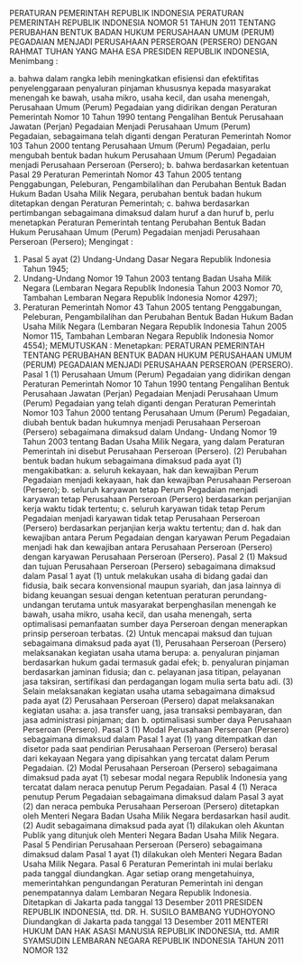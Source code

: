  PERATURAN PEMERINTAH REPUBLIK INDONESIA PERATURAN PEMERINTAH REPUBLIK INDONESIA NOMOR 51 TAHUN 2011 TENTANG PERUBAHAN BENTUK BADAN HUKUM PERUSAHAAN UMUM (PERUM) PEGADAIAN MENJADI PERUSAHAAN PERSEROAN (PERSERO)
DENGAN RAHMAT TUHAN YANG MAHA ESA PRESIDEN REPUBLIK INDONESIA,
Menimbang :

a. bahwa dalam rangka lebih meningkatkan efisiensi dan efektifitas penyelenggaraan penyaluran pinjaman khususnya kepada masyarakat menengah ke bawah, usaha mikro, usaha kecil, dan usaha menengah, Perusahaan Umum (Perum) Pegadaian yang didirikan dengan Peraturan Pemerintah Nomor 10 Tahun 1990 tentang Pengalihan Bentuk Perusahaan Jawatan (Perjan) Pegadaian Menjadi Perusahaan Umum (Perum) Pegadaian, sebagaimana telah diganti dengan Peraturan Pemerintah Nomor 103 Tahun 2000 tentang Perusahaan Umum (Perum) Pegadaian, perlu mengubah bentuk badan hukum Perusahaan Umum (Perum) Pegadaian menjadi Perusahaan Perseroan (Persero);
b. bahwa berdasarkan ketentuan Pasal 29 Peraturan Pemerintah Nomor 43 Tahun 2005 tentang Penggabungan, Peleburan, Pengambilalihan dan Perubahan Bentuk Badan Hukum Badan Usaha Milik Negara, perubahan bentuk badan hukum ditetapkan dengan Peraturan Pemerintah;
c. bahwa berdasarkan pertimbangan sebagaimana dimaksud dalam huruf a dan huruf b, perlu menetapkan Peraturan Pemerintah tentang Perubahan Bentuk Badan Hukum Perusahaan Umum (Perum) Pegadaian menjadi Perusahaan Perseroan (Persero);
Mengingat :

1. Pasal 5 ayat (2) Undang-Undang Dasar Negara Republik Indonesia Tahun 1945;
2. Undang-Undang Nomor 19 Tahun 2003 tentang Badan Usaha Milik Negara (Lembaran Negara Republik Indonesia Tahun 2003 Nomor 70, Tambahan Lembaran Negara Republik Indonesia Nomor 4297);
3. Peraturan Pemerintah Nomor 43 Tahun 2005 tentang Penggabungan, Peleburan, Pengambilalihan dan Perubahan Bentuk Badan Hukum Badan Usaha Milik Negara (Lembaran Negara Republik Indonesia Tahun 2005 Nomor 115, Tambahan Lembaran Negara Republik Indonesia Nomor 4554);
MEMUTUSKAN :
 Menetapkan: PERATURAN PEMERINTAH TENTANG PERUBAHAN BENTUK BADAN HUKUM PERUSAHAAN UMUM (PERUM) PEGADAIAN MENJADI PERUSAHAAN PERSEROAN (PERSERO).
Pasal 1
(1) Perusahaan Umum (Perum) Pegadaian yang didirikan dengan Peraturan Pemerintah Nomor 10 Tahun 1990 tentang Pengalihan Bentuk Perusahaan Jawatan (Perjan) Pegadaian Menjadi Perusahaan Umum (Perum) Pegadaian yang telah diganti dengan Peraturan Pemerintah Nomor 103 Tahun 2000 tentang Perusahaan Umum (Perum) Pegadaian, diubah bentuk badan hukumnya menjadi Perusahaan Perseroan (Persero) sebagaimana dimaksud dalam Undang- Undang Nomor 19 Tahun 2003 tentang Badan Usaha Milik Negara, yang dalam Peraturan Pemerintah ini disebut Perusahaan Perseroan (Persero).
(2) Perubahan bentuk badan hukum sebagaimana dimaksud pada ayat (1) mengakibatkan:
a. seluruh kekayaan, hak dan kewajiban Perum Pegadaian menjadi kekayaan, hak dan kewajiban Perusahaan Perseroan (Persero);
b. seluruh karyawan tetap Perum Pegadaian menjadi karyawan tetap Perusahaan Perseroan (Persero) berdasarkan perjanjian kerja waktu tidak tertentu;
c. seluruh karyawan tidak tetap Perum Pegadaian menjadi karyawan tidak tetap Perusahaan Perseroan (Persero) berdasarkan perjanjian kerja waktu tertentu; dan
d. hak dan kewajiban antara Perum Pegadaian dengan karyawan Perum Pegadaian menjadi hak dan kewajiban antara Perusahaan Perseroan (Persero) dengan karyawan Perusahaan Perseroan (Persero).
Pasal 2
(1) Maksud dan tujuan Perusahaan Perseroan (Persero) sebagaimana dimaksud dalam Pasal 1 ayat (1) untuk melakukan usaha di bidang gadai dan fidusia, baik secara konvensional maupun syariah, dan jasa lainnya di bidang keuangan sesuai dengan ketentuan peraturan perundang- undangan terutama untuk masyarakat berpenghasilan menengah ke bawah, usaha mikro, usaha kecil, dan usaha menengah, serta optimalisasi pemanfaatan sumber daya Perseroan dengan menerapkan prinsip perseroan terbatas.
(2) Untuk mencapai maksud dan tujuan sebagaimana dimaksud pada ayat (1), Perusahaan Perseroan (Persero) melaksanakan kegiatan usaha utama berupa:
a. penyaluran pinjaman berdasarkan hukum gadai termasuk gadai efek;
b. penyaluran pinjaman berdasarkan jaminan fidusia; dan
c. pelayanan jasa titipan, pelayanan jasa taksiran, sertifikasi dan perdagangan logam mulia serta batu adi.
(3) Selain melaksanakan kegiatan usaha utama sebagaimana dimaksud pada ayat (2) Perusahaan Perseroan (Persero) dapat melaksanakan kegiatan usaha:
a. jasa transfer uang, jasa transaksi pembayaran, dan jasa administrasi pinjaman; dan
b. optimalisasi sumber daya Perusahaan Perseroan (Persero).
Pasal 3
(1) Modal Perusahaan Perseroan (Persero) sebagaimana dimaksud dalam Pasal 1 ayat (1) yang ditempatkan dan disetor pada saat pendirian Perusahaan Perseroan (Persero) berasal dari kekayaan Negara yang dipisahkan yang tercatat dalam Perum Pegadaian.
(2) Modal Perusahaan Perseroan (Persero) sebagaimana dimaksud pada ayat (1) sebesar modal negara Republik Indonesia yang tercatat dalam neraca penutup Perum Pegadaian.
Pasal 4
(1) Neraca penutup Perum Pegadaian sebagaimana dimaksud dalam Pasal 3 ayat (2) dan neraca pembuka Perusahaan Perseroan (Persero) ditetapkan oleh Menteri Negara Badan Usaha Milik Negara berdasarkan hasil audit.
(2) Audit sebagaimana dimaksud pada ayat (1) dilakukan oleh Akuntan Publik yang ditunjuk oleh Menteri Negara Badan Usaha Milik Negara.
Pasal 5
Pendirian Perusahaan Perseroan (Persero) sebagaimana dimaksud dalam Pasal 1 ayat (1) dilakukan oleh Menteri Negara Badan Usaha Milik Negara.
Pasal 6
Peraturan Pemerintah ini mulai berlaku pada tanggal diundangkan.
Agar setiap orang mengetahuinya, memerintahkan pengundangan Peraturan Pemerintah ini dengan penempatannya dalam Lembaran Negara Republik Indonesia. Ditetapkan di Jakarta pada tanggal 13 Desember 2011 PRESIDEN REPUBLIK INDONESIA, ttd. DR. H. SUSILO BAMBANG YUDHOYONO Diundangkan di Jakarta pada tanggal 13 Desember 2011 MENTERI HUKUM DAN HAK ASASI MANUSIA REPUBLIK INDONESIA, ttd. AMIR SYAMSUDIN LEMBARAN NEGARA REPUBLIK INDONESIA TAHUN 2011 NOMOR 132